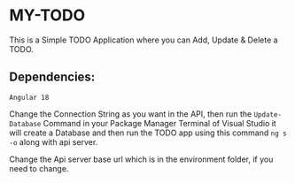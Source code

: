 # MY-TODO

This is a Simple TODO Application where you can Add, Update & Delete a TODO.

## Dependencies:

```
Angular 18
```

Change the Connection String as you want in the API, then run the `Update-Database` Command in your Package Manager Terminal of Visual Studio
it will create a Database and then run the TODO app using this command `ng s -o` along with api server.

Change the Api server base url which is in the environment folder, if you need to change.
